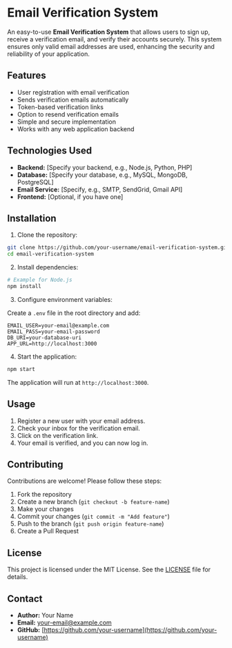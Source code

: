 # Email Verification System

An easy-to-use **Email Verification System** that allows users to sign up, receive a verification email, and verify their accounts securely. This system ensures only valid email addresses are used, enhancing the security and reliability of your application.

## Features

- User registration with email verification
- Sends verification emails automatically
- Token-based verification links
- Option to resend verification emails
- Simple and secure implementation
- Works with any web application backend

## Technologies Used

- **Backend:** [Specify your backend, e.g., Node.js, Python, PHP]
- **Database:** [Specify your database, e.g., MySQL, MongoDB, PostgreSQL]
- **Email Service:** [Specify, e.g., SMTP, SendGrid, Gmail API]
- **Frontend:** [Optional, if you have one]

## Installation

1. Clone the repository:

```bash
git clone https://github.com/your-username/email-verification-system.git
cd email-verification-system
```

2. Install dependencies:

```bash
# Example for Node.js
npm install
```

3. Configure environment variables:

Create a `.env` file in the root directory and add:

```
EMAIL_USER=your-email@example.com
EMAIL_PASS=your-email-password
DB_URI=your-database-uri
APP_URL=http://localhost:3000
```

4. Start the application:

```bash
npm start
```

The application will run at `http://localhost:3000`.

## Usage

1. Register a new user with your email address.
2. Check your inbox for the verification email.
3. Click on the verification link.
4. Your email is verified, and you can now log in.

## Contributing

Contributions are welcome! Please follow these steps:

1. Fork the repository
2. Create a new branch (`git checkout -b feature-name`)
3. Make your changes
4. Commit your changes (`git commit -m "Add feature"`)
5. Push to the branch (`git push origin feature-name`)
6. Create a Pull Request

## License

This project is licensed under the MIT License. See the [LICENSE](LICENSE) file for details.

## Contact

- **Author:** Your Name
- **Email:** your-email@example.com
- **GitHub:** [https://github.com/your-username](https://github.com/your-username)

